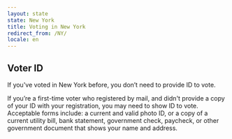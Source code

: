```yaml
---
layout: state
state: New York
title: Voting in New York
redirect_from: /NY/
locale: en
---
```


## Voter ID

If you've voted in New York before, you don’t need to provide ID to vote.

If you’re a first-time voter who registered by mail, and didn't provide a copy of your ID with your registration, you may need to show ID to vote. Acceptable forms include: a current and valid photo ID, or a copy of a current utility bill, bank statement, government check, paycheck, or other government document that shows your name and address.

